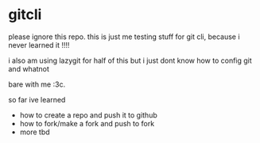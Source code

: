 # gitcli

please ignore this repo. this is just me testing stuff for git cli, because i never learned it !!!!

i also am using lazygit for half of this but i just dont know how to config git and whatnot

bare with me :3c.

so far ive learned

* how to create a repo and push it to github
* how to fork/make a fork and push to fork
* more tbd
